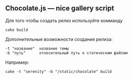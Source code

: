Chocolate.js — nice gallery script
----------------------------------------

Для того чтобы создать релиз используйте комманду

    cake build

Дополнительные возможности создания релиза:

    -t "название"  название темы
    -b "путь"      относительный путь к статическим файлам

Например:

    cake -t "serenity" -b "/static/chocolate" build